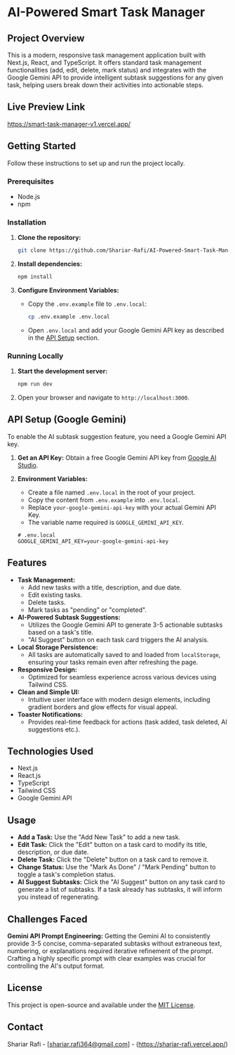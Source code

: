 # AI-Powered Smart Task Manager

## Project Overview

This is a modern, responsive task management application built with Next.js, React, and TypeScript. It offers standard task management functionalities (add, edit, delete, mark status) and integrates with the Google Gemini API to provide intelligent subtask suggestions for any given task, helping users break down their activities into actionable steps.

## Live Preview Link

https://smart-task-manager-v1.vercel.app/

## Getting Started

Follow these instructions to set up and run the project locally.

### Prerequisites

* Node.js
* npm

### Installation

1.  **Clone the repository:**
    ```bash
    git clone https://github.com/Shariar-Rafi/AI-Powered-Smart-Task-Manager.git
    ```

2.  **Install dependencies:**
    ```bash
    npm install
    ```

3.  **Configure Environment Variables:**
    * Copy the `.env.example` file to `.env.local`:
        ```bash
        cp .env.example .env.local
        ```
    * Open `.env.local` and add your Google Gemini API key as described in the [API Setup](#api-setup-google-gemini) section.

### Running Locally

1.  **Start the development server:**
    ```bash
    npm run dev
    ```

2.  Open your browser and navigate to `http://localhost:3000`.

## API Setup (Google Gemini)

To enable the AI subtask suggestion feature, you need a Google Gemini API key.

1.  **Get an API Key:** Obtain a free Google Gemini API key from [Google AI Studio](https://aistudio.google.com/app/apikey).
2.  **Environment Variables:**
    * Create a file named `.env.local` in the root of your project.
    * Copy the content from `.env.example` into `.env.local`.
    * Replace `your-google-gemini-api-key` with your actual Gemini API Key.
    * The variable name required is `GOOGLE_GEMINI_API_KEY`.


    ```
    # .env.local
    GOOGLE_GEMINI_API_KEY=your-google-gemini-api-key
    ```
## Features

* **Task Management:**
    * Add new tasks with a title, description, and due date.
    * Edit existing tasks.
    * Delete tasks.
    * Mark tasks as "pending" or "completed".
* **AI-Powered Subtask Suggestions:**
    * Utilizes the Google Gemini API to generate 3-5 actionable subtasks based on a task's title.
    * "AI Suggest" button on each task card triggers the AI analysis.
* **Local Storage Persistence:**
    * All tasks are automatically saved to and loaded from `localStorage`, ensuring your tasks remain even after refreshing the page.
* **Responsive Design:**
    * Optimized for seamless experience across various devices using Tailwind CSS.
* **Clean and Simple UI:**
    * Intuitive user interface with modern design elements, including gradient borders and glow effects for visual appeal.
* **Toaster Notifications:**
    * Provides real-time feedback for actions (task added, task deleted, AI suggestions etc.).

## Technologies Used

* Next.js
* React.js
* TypeScript
* Tailwind CSS
* Google Gemini API


## Usage

* **Add a Task:** Use the "Add New Task" to add a new task.
* **Edit Task:** Click the "Edit" button on a task card to modify its title, description, or due date.
* **Delete Task:** Click the "Delete" button on a task card to remove it.
* **Change Status:** Use the "Mark As Done" / "Mark Pending" button to toggle a task's completion status.
* **AI Suggest Subtasks:** Click the "AI Suggest" button on any task card to generate a list of subtasks. If a task already has subtasks, it will inform you instead of regenerating. 

## Challenges Faced

**Gemini API Prompt Engineering:** Getting the Gemini AI to consistently provide 3-5 concise, comma-separated subtasks without extraneous text, numbering, or explanations required iterative refinement of the prompt. Crafting a highly specific prompt with clear examples was crucial for controlling the AI's output format.

## License

This project is open-source and available under the [MIT License](LICENSE).

## Contact

Shariar Rafi - [shariar.rafi364@gmail.com] - (https://shariar-rafi.vercel.app/)
